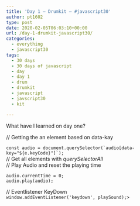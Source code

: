 ```yaml
---
title: 'Day 1 – Drumkit – #javascript30'
author: pt1602
type: post
date: 2020-02-05T06:03:10+00:00
url: /day-1-drumkit-javascript30/
categories:
  - everything
  - javascript30
tags:
  - 30 days
  - 30 days of javascript
  - day
  - day 1
  - drum
  - drumkit
  - javascript
  - javscript30
  - kit

---
```

What have I learned on day one?

// Getting the an element based on data-kay

<div>
  <code>const audio = document.querySelector(`audio[data-key="${e.keyCode}"]`);</code>
</div>

<div>
</div>

<div>
  // Get all elements with <em>querySelectorAll</em>
</div>

<div>
</div>

<div>
  // Play Audio and reset the playing time
</div>

<div>
</div>

`audio.currentTime = 0;`  
`audio.play(audio);`

<div>
  <div>
    // Eventlistener KeyDown
  </div>
  
  <div>
  </div>
  
  <div>
    <div>
      <code>window.addEventListener('keydown', playSound);&gt;</code>
    </div>
  </div>
  
  <div>
  </div>
</div>